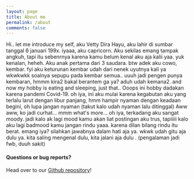 ```yaml
---
layout: page
title: About me
permalink: /about
comments: false
---
```


<div class="row justify-content-between">
<div class="col-md-8 pr-5">

<p>Hi..  let me introduce my self, aku Vetty Dira Hayu, aku lahir di sumbar tanggal 6 januari 199x. iyaaa, aku capricorn. Aku sekilas emang tampak angkuh, tapi itu sebenrnya karena kamu belum kenal aku aja kalii yaa. yuk kenalan, heheh.  Aku anak pertama dari 3 saudara. btw adek aku cowo, kembar. fyi aku keturunan kembar udah dari nenek uyutnya kali ya wkwkwkk soalnya sepupu pada kembar semua.. uuuh jadi pengen punya kembaran, hmmm kira2 bakal berantem ga ya? aduh udah kemana2. and now my hobby is eating and sleeping, just that.. Ooops ini hobby dadakan karena pandemi Covid-19. oh iya, ini aku mulai karena kegabutan aku yang terlalu larut dengan libur panjang, hmm hampir nyaman dengan keadaan begini, oh lupa jangan nyaman (takut kalo udah nyaman lalu ditinggal) Aww aww, ko jadi curhat... mmm what's more... oh iya, terkadang aku sangat moody. jadi kalo ak lagi mood kamu akan liat postingan aku trus, tapiiiii kalo aku lagi badmood kamu jangan rindu yaaa. karena dilan bilang rindu itu berat. emang iya? silahkan jawabnya dalam hati aja ya. wkwk udah gitu aja dulu ya. kita saling mengenal dulu, kita jalani aja dulu . (pengalaman jadi fwb, duuh sakit) </p>


<h4>Questions or bug reports?</h4>

<p>Head over to our <a href="https://github.com/wowthemesnet/mediumish-theme-jekyll">Github repository</a>!</p>


</div>
</div>
